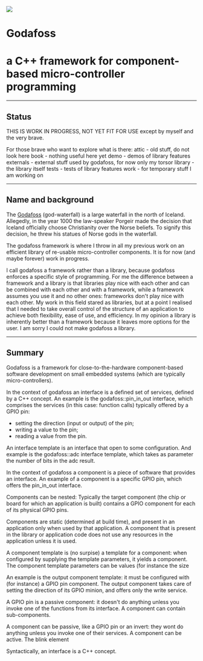 ![](images/godafoss-waterfalls.png)

# Godafoss
# a C++ framework for component-based micro-controller programming

-------------------------------------------------------------------------------

## Status

THIS IS WORK IN PROGRESS, NOT YET FIT FOR USE 
except by myself and the very brave.

For those brave who want to explore what is there:
   attic - old stuff, do not look here
   book - nothing useful here yet
   demo - demos of library features
   externals - external stuff used by godafoss, for now only my torsor
   library - the library itself
   tests - tests of library features
   work - for temporary stuff I am working on
   
-------------------------------------------------------------------------------
   
## Name and background

The [Godafoss](https://en.wikipedia.org/wiki/Goðafoss) 
(god-waterfall) is a large waterfall in the north of Iceland.
Allegedly, in the year 1000 the law-speaker Porgeir made the decision
that Iceland officially choose Christianity over the Norse beliefs.
To signify this decision, he threw his statues of Norse gods in the waterfall.

The godafoss framework is where I throw in all my previous work on
an efficient library of re-usable micro-controller components.
It is for now (and maybe forever) work in progress.

I call godafoss a framework rather than a library,
because godafoss enforces a specific style of programming.
For me the difference between a framework and a library is that
libraries play nice with each other and can be combined
with each other and with a framework, 
while a framework assumes you use it and no other ones: 
frameworks don't play nice with each other.
My work in this field stared as libraries, but at a point
I realised that I needed to take overall control 
of the structure of an application to achieve both
flexibility, ease of use, and efficiency.
In my opinion a library is inherently better than a framework
because it leaves more options for the user.
I am sorry I could not make godafoss a library.

-------------------------------------------------------------------------------
   
## Summary

Godafoss is a framework for close-to-the-hardware component-based 
software development on small embedded systems 
(which are typically micro-controllers).

In the context of godafoss an interface is a defined set of services,
defined by a C++ concept.
An example is the godafoss::pin_in_out interface, 
which comprises the services (in this case: function calls) 
typically offered by a GPIO pin:
- setting the direction (input or output) of the pin;
- writing a value to the pin;
- reading a value from the pin.

An interface template is an interface that open to some configuration.
And example is the godafoss::adc interface template, 
which takes as parameter the number of bits in the adc result.

In the context of godafoss a component is a piece of software that 
provides an interface.
An example of a component is a specific GPIO pin, 
which offers the pin_in_out interface.



Components can be nested: 
Typically the target component (the chip or board for which an application is built)
contains a GPIO component for each of its physical GPIO pins.

Components are static (determined at build time),
and present in an application only when used by that application.
A component that is present in the library or application code
does not use any resources in the application unless it is used.

A component template is (no surpise) a template for a component:
when configured by supplying the template parameters, it yields a component.
The component template parameters can be values
(for instance the size 

An example is the output component template: 
it must be configured with (for instance) a GPIO pin component.
The output component takes care of setting the direction of its GPIO minion, 
and offers only the write service.

A GPIO pin is a passive component: it doesn't do anything unless you invoke one of the functions from its interface.
A component can contain sub-components. 



A component can be passive, like a GPIO pin or an invert: 
they wont do anything unless you invoke one of their services.
A component can be active.
The blink element


Syntactically, an interface is a C++ concept.
   
